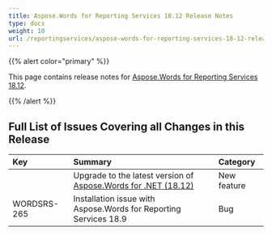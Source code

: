 ```yaml
---
title: Aspose.Words for Reporting Services 18.12 Release Notes
type: docs
weight: 10
url: /reportingservices/aspose-words-for-reporting-services-18-12-release-notes/
---
```


{{% alert color="primary" %}} 

This page contains release notes for [Aspose.Words for Reporting Services 18.12](https://downloads.aspose.com/words/reportingservices/new-releases/aspose.words-for-reporting-services-18.12-\(msi\)/).

{{% /alert %}} 

## Full List of Issues Covering all Changes in this Release

|Key|Summary|Category|
| :- | :- | :- |
| |Upgrade to the latest version of [Aspose.Words for .NET (18.12)](https://docs.aspose.com/display/wordsnet/Aspose.Words+for+.NET+18.12+Release+Notes)|New feature|
|WORDSRS-265|Installation issue with Aspose.Words for Reporting Services 18.9|Bug|

